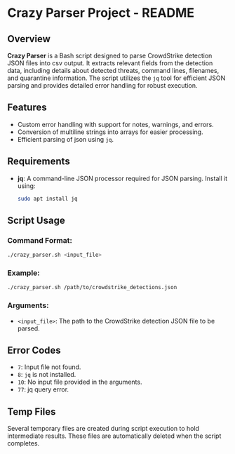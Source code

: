 
# Crazy Parser Project - README

## Overview
**Crazy Parser** is a Bash script designed to parse CrowdStrike detection JSON files into csv output. It extracts relevant fields from the detection data, including details about detected threats, command lines, filenames, and quarantine information. The script utilizes the `jq` tool for efficient JSON parsing and provides detailed error handling for robust execution.


## Features
- Custom error handling with support for notes, warnings, and errors.
- Conversion of multiline strings into arrays for easier processing.
- Efficient parsing of json using `jq`.

## Requirements
- **jq**: A command-line JSON processor required for JSON parsing. Install it using:
  ```bash
  sudo apt install jq
  ```

## Script Usage

### Command Format:
```bash
./crazy_parser.sh <input_file>
```

### Example:
```bash
./crazy_parser.sh /path/to/crowdstrike_detections.json
```

### Arguments:
- `<input_file>`: The path to the CrowdStrike detection JSON file to be parsed.


## Error Codes
- `7`: Input file not found.
- `8`: `jq` is not installed.
- `10`: No input file provided in the arguments.
- `77`: jq query error.

## Temp Files
Several temporary files are created during script execution to hold intermediate results. These files are automatically deleted when the script completes.
